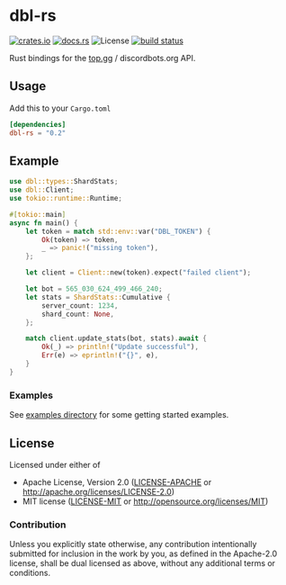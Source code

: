 # dbl-rs
[![crates.io][crates-badge]][crates-url]
[![docs.rs][docs-badge]][docs-url]
![License][license-badge]
[![build status][actions-badge]][actions-url]

[crates-badge]: https://img.shields.io/crates/v/dbl-rs.svg
[crates-url]: https://crates.io/crates/dbl-rs
[docs-badge]: https://docs.rs/dbl-rs/badge.svg
[docs-url]: https://docs.rs/dbl-rs
[actions-badge]: https://github.com/nickelc/dbl-rs/workflows/ci/badge.svg
[actions-url]: https://github.com/nickelc/dbl-rs/actions
[license-badge]: https://img.shields.io/crates/l/dbl-rs.svg

Rust bindings for the [top.gg](https://top.gg) / discordbots.org API.

## Usage

Add this to your `Cargo.toml`
```toml
[dependencies]
dbl-rs = "0.2"
```

## Example

```rust
use dbl::types::ShardStats;
use dbl::Client;
use tokio::runtime::Runtime;

#[tokio::main]
async fn main() {
    let token = match std::env::var("DBL_TOKEN") {
        Ok(token) => token,
        _ => panic!("missing token"),
    };

    let client = Client::new(token).expect("failed client");

    let bot = 565_030_624_499_466_240;
    let stats = ShardStats::Cumulative {
        server_count: 1234,
        shard_count: None,
    };

    match client.update_stats(bot, stats).await {
        Ok(_) => println!("Update successful"),
        Err(e) => eprintln!("{}", e),
    }
}
```

### Examples

See [examples directory](examples/) for some getting started examples.

## License

Licensed under either of

- Apache License, Version 2.0 ([LICENSE-APACHE](LICENSE-APACHE) or http://apache.org/licenses/LICENSE-2.0)
- MIT license ([LICENSE-MIT](LICENSE-MIT) or http://opensource.org/licenses/MIT)

### Contribution

Unless you explicitly state otherwise, any contribution intentionally submitted for inclusion in the work by you,
as defined in the Apache-2.0 license, shall be dual licensed as above, without any additional terms or conditions.
